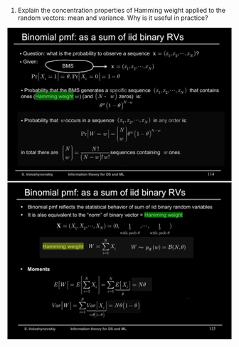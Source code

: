 1. Explain the concentration properties of Hamming weight applied to the random vectors: mean and variance. Why is it useful in practice?

![concentration_properties_of_Hamming_weight_1](../images/concentration_properties_of_Hamming_weight_1.png)
![concentration_properties_of_Hamming_weight_2](../images/concentration_properties_of_Hamming_weight_2.png)
